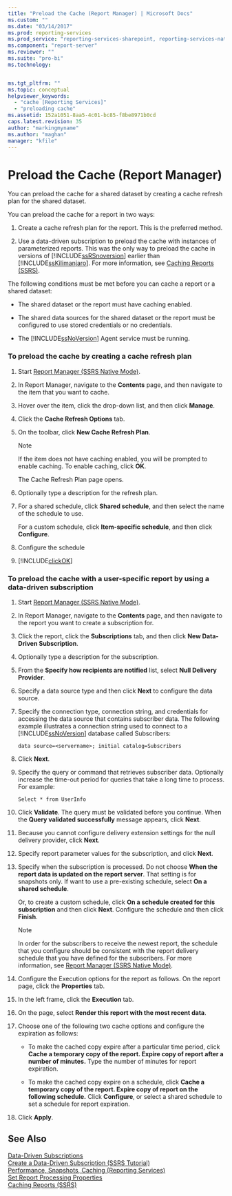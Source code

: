 ```yaml
---
title: "Preload the Cache (Report Manager) | Microsoft Docs"
ms.custom: ""
ms.date: "03/14/2017"
ms.prod: reporting-services
ms.prod_service: "reporting-services-sharepoint, reporting-services-native"
ms.component: "report-server"
ms.reviewer: ""
ms.suite: "pro-bi"
ms.technology: 


ms.tgt_pltfrm: ""
ms.topic: conceptual
helpviewer_keywords: 
  - "cache [Reporting Services]"
  - "preloading cache"
ms.assetid: 152a1051-8aa5-4c01-bc85-f8be8971b0cd
caps.latest.revision: 35
author: "markingmyname"
ms.author: "maghan"
manager: "kfile"
---
```

# Preload the Cache (Report Manager)
  You can preload the cache for a shared dataset by creating a cache refresh plan for the shared dataset.  
  
 You can preload the cache for a report in two ways:  
  
1.  Create a cache refresh plan for the report. This is the preferred method.  
  
2.  Use a data-driven subscription to preload the cache with instances of parameterized reports. This was the only way to preload the cache in versions of [!INCLUDE[ssRSnoversion](../../includes/ssrsnoversion-md.md)] earlier than [!INCLUDE[ssKilimanjaro](../../includes/sskilimanjaro-md.md)]. For more information, see [Caching Reports &#40;SSRS&#41;](../../reporting-services/report-server/caching-reports-ssrs.md).  
  
 The following conditions must be met before you can cache a report or a shared dataset:  
  
-   The shared dataset or the report must have caching enabled.  
  
-   The shared data sources for the shared dataset or the report must be configured to use stored credentials or no credentials.  
  
-   The [!INCLUDE[ssNoVersion](../../includes/ssnoversion-md.md)] Agent service must be running.  
  
### To preload the cache by creating a cache refresh plan  
  
1.  Start [Report Manager  &#40;SSRS Native Mode&#41;](http://msdn.microsoft.com/library/80949f9d-58f5-48e3-9342-9e9bf4e57896).  
  
2.  In Report Manager, navigate to the **Contents** page, and then navigate to the item that you want to cache.  
  
3.  Hover over the item, click the drop-down list, and then click **Manage**.  
  
4.  Click the **Cache Refresh Options** tab.  
  
5.  On the toolbar, click **New Cache Refresh Plan**.  
  
    > [!NOTE]  
    >  If the item does not have caching enabled, you will be prompted to enable caching. To enable caching, click **OK**.  
  
     The Cache Refresh Plan page opens.  
  
6.  Optionally type a description for the refresh plan.  
  
7.  For a shared schedule, click **Shared schedule**, and then select the name of the schedule to use.  
  
     For a custom schedule, click **Item-specific schedule**, and then click **Configure**.  
  
8.  Configure the schedule  
  
9. [!INCLUDE[clickOK](../../includes/clickok-md.md)]  
  
### To preload the cache with a user-specific report by using a data-driven subscription  
  
1.  Start [Report Manager  &#40;SSRS Native Mode&#41;](http://msdn.microsoft.com/library/80949f9d-58f5-48e3-9342-9e9bf4e57896).  
  
2.  In Report Manager, navigate to the **Contents** page, and then navigate to the report you want to create a subscription for.  
  
3.  Click the report, click the **Subscriptions** tab, and then click **New Data-Driven Subscription**.  
  
4.  Optionally type a description for the subscription.  
  
5.  From the **Specify how recipients are notified** list, select **Null Delivery Provider**.  
  
6.  Specify a data source type and then click **Next** to configure the data source.  
  
7.  Specify the connection type, connection string, and credentials for accessing the data source that contains subscriber data. The following example illustrates a connection string used to connect to a [!INCLUDE[ssNoVersion](../../includes/ssnoversion-md.md)] database called Subscribers:  
  
    ```  
    data source=<servername>; initial catalog=Subscribers  
    ```  
  
8.  Click **Next**.  
  
9. Specify the query or command that retrieves subscriber data. Optionally increase the time-out period for queries that take a long time to process. For example:  
  
    ```  
    Select * from UserInfo  
    ```  
  
10. Click **Validate**. The query must be validated before you continue. When the **Query validated successfully** message appears, click **Next**.  
  
11. Because you cannot configure delivery extension settings for the null delivery provider, click **Next**.  
  
12. Specify report parameter values for the subscription, and click **Next**.  
  
13. Specify when the subscription is processed. Do not choose **When the report data is updated on the report server**. That setting is for snapshots only. If want to use a pre-existing schedule, select **On a shared schedule**.  
  
     Or, to create a custom schedule, click **On a schedule created for this subscription** and then click **Next**. Configure the schedule and then click **Finish**.  
  
    > [!NOTE]  
    >  In order for the subscribers to receive the newest report, the schedule that you configure should be consistent with the report delivery schedule that you have defined for the subscribers. For more information, see [Report Manager  &#40;SSRS Native Mode&#41;](http://msdn.microsoft.com/library/80949f9d-58f5-48e3-9342-9e9bf4e57896).  
  
14. Configure the Execution options for the report as follows. On the report page, click the **Properties** tab.  
  
15. In the left frame, click the **Execution** tab.  
  
16. On the page, select **Render this report with the most recent data**.  
  
17. Choose one of the following two cache options and configure the expiration as follows:  
  
    -   To make the cached copy expire after a particular time period, click **Cache a temporary copy of the report. Expire copy of report after a number of minutes.** Type the number of minutes for report expiration.  
  
    -   To make the cached copy expire on a schedule, click **Cache a temporary copy of the report. Expire copy of report on the following schedule.** Click **Configure**, or select a shared schedule to set a schedule for report expiration.  
  
18. Click **Apply**.  
  
## See Also  
 [Data-Driven Subscriptions](../../reporting-services/subscriptions/data-driven-subscriptions.md)   
 [Create a Data-Driven Subscription &#40;SSRS Tutorial&#41;](../../reporting-services/create-a-data-driven-subscription-ssrs-tutorial.md)   
 [Performance, Snapshots, Caching &#40;Reporting Services&#41;](../../reporting-services/report-server/performance-snapshots-caching-reporting-services.md)   
 [Set Report Processing Properties](../../reporting-services/report-server/set-report-processing-properties.md)   
 [Caching Reports &#40;SSRS&#41;](../../reporting-services/report-server/caching-reports-ssrs.md)  
  
  
